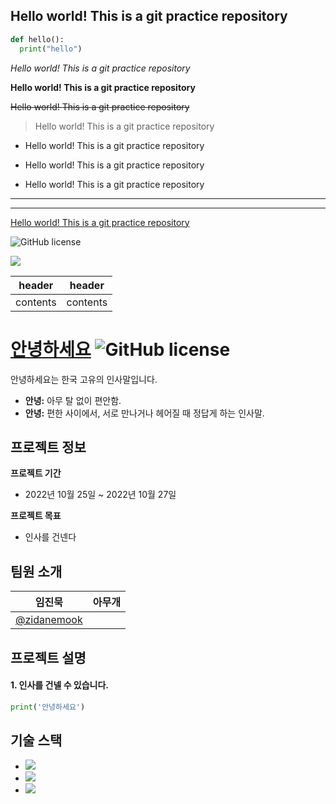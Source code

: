 ## Hello world! This is a git practice repository

```python
def hello():
  print("hello")
```

*Hello world! This is a git practice repository*

**Hello world! This is a git practice repository**

~~Hello world! This is a git practice repository~~

> Hello world! This is a git practice repository

- Hello world! This is a git practice repository

+ Hello world! This is a git practice repository

* Hello world! This is a git practice repository

***

---

[Hello world! This is a git practice repository](https://google.com)

![GitHub license](https://img.shields.io/badge/license-MIT-blue.svg)

<img src = "https://img.shields.io/badge/license-MIT-blue.svg">

| header   | header   |
|---       |---       |
| contents | contents |




# [안녕하세요](https://github.com/zidanemook/hello) ![GitHub license](https://img.shields.io/badge/license-MIT-blue.svg)

안녕하세요는 한국 고유의 인사말입니다.

* **안녕:** 아무 탈 없이 편안함.
* **안녕:** 편한 사이에서, 서로 만나거나 헤어질 때 정답게 하는 인사말.

## 프로젝트 정보

**프로젝트 기간**
* 2022년 10월 25일 ~ 2022년 10월 27일

**프로젝트 목표**
* 인사를 건넨다

## 팀원 소개
| 임진묵 | 아무개 |
| -----| ---- |
| [@zidanemook](https://github.com/zidanemook) |  |

## 프로젝트 설명

#### 1. 인사를 건넬 수 있습니다.
```python
print('안녕하세요')
```

## 기술 스택
- <img src="https://img.shields.io/badge/React-61DAFB?style=flat-square&logo=React&logoColor=black">
- <img src="https://img.shields.io/badge/Spring-6DB33F?style=flat-square&logo=Spring&logoColor=white">
- <img src="https://img.shields.io/badge/JavaScript-323330?style=for-the-badge&logo=javascript&logoColor=F7DF1E">

